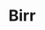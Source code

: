 ---
title: Birr
linktitle: Birr
description: Birr was a seat of aristocratic nerd family. The town is most famous for the telescope, the largest in the world for most of the 19th century. Other achievements on the family include inventing the steam turbine, creating an atlas of microscope photography, experiments in optics, methalurgy, biology, chemistry...

---